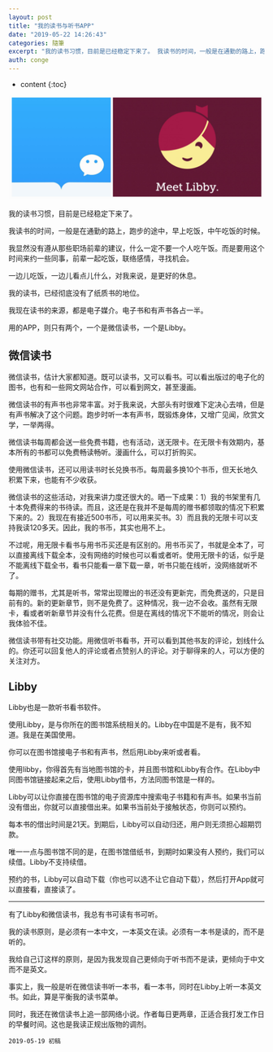 ```yaml
---
layout: post
title: "我的读书与听书APP"
date: "2019-05-22 14:26:43"
categories: 隨筆
excerpt: "我的读书习惯，目前是已经稳定下来了。 我读书的时间，一般是在通勤的路上，跑步的途中，早上吃饭，中午吃饭的时候。 我显然没有遵从那些职场前辈的建议..."
auth: conge
---
```

* content
{:toc}

![WeRead & Libby](/assets/images/隨筆/118382-62af22aa329786ee.png)

我的读书习惯，目前是已经稳定下来了。

我读书的时间，一般是在通勤的路上，跑步的途中，早上吃饭，中午吃饭的时候。

我显然没有遵从那些职场前辈的建议，什么一定不要一个人吃午饭。而是要用这个时间来约一些同事，前辈一起吃饭，联络感情，寻找机会。

一边儿吃饭，一边儿看点儿什么，对我来说，是更好的休息。

我的读书，已经彻底没有了纸质书的地位。

我现在读书的来源，都是电子媒介。电子书和有声书各占一半。

用的APP，则只有两个，一个是微信读书，一个是Libby。

## 微信读书

微信读书，估计大家都知道。既可以读书，又可以看书。可以看出版过的电子化的图书，也有和一些网文网站合作，可以看到网文，甚至漫画。

微信读书的有声书也非常丰富。对于我来说，大部头有时很难下定决心去啃，但是有声书解决了这个问题。跑步时听一本有声书，既锻炼身体，又增广见闻，欣赏文学，一举两得。

微信读书每周都会送一些免费书籍，也有活动，送无限卡。在无限卡有效期内，基本所有的书都可以免费畅读畅听。漫画什么，可以打折购买。

使用微信读书，还可以用读书时长兑换书币。每周最多换10个书币，但天长地久积累下来，也能有不少收获。

微信读书的这些活动，对我来讲力度还很大的。晒一下成果：1）我的书架里有几十本免费得来的书待读。而且，这还是在我并不是每周的赠书都领取的情况下积累下来的。2）我现在有接近500书币，可以用来买书。3）而且我的无限卡可以支持我读120多天。因此，我的书币，其实也用不上。

不过呢，用无限卡看书与用书币买还是有区别的。用书币买了，书就是全本了，可以直接离线下载全本，没有网络的时候也可以看或者听。使用无限卡的话，似乎是不能离线下载全书，看书只能看一章下载一章，听书只能在线听，没网络就听不了。

每期的赠书，尤其是听书，常常出现赠出的书还没有更新完，而免费送的，只是目前有的。新的更新章节，则不是免费了。这种情况，我一边不会收。虽然有无限卡，看或者听新章节并没有什么花费。但是在离线的情况下不能听的情况，则会让我体验不佳。

微信读书带有社交功能。用微信听书看书，开可以看到其他书友的评论，划线什么的。你还可以回复他人的评论或者点赞别人的评论。对于聊得来的人，可以方便的关注对方。

## Libby

Libby也是一款听书看书软件。

使用Libby，是与你所在的图书馆系统相关的。Libby在中国是不是有，我不知道。我是在美国使用。

你可以在图书馆接电子书和有声书，然后用Libby来听或者看。

使用libby，你得首先有当地图书馆的卡，并且图书馆和Libby有合作。在Libby中同图书馆链接起来之后，使用Libby借书，方法同图书馆是一样的。

Libby可以让你直接在图书馆的电子资源库中搜索电子书籍和有声书。如果书当前没有借出，你就可以直接借出来。如果书当前处于接触状态，你则可以预约。

每本书的借出时间是21天。到期后，Libby可以自动归还，用户则无须担心超期罚款。

唯一一点与图书馆不同的是，在图书馆借纸书，到期时如果没有人预约，我们可以续借。Libby不支持续借。

预约的书，Libby可以自动下载（你也可以选不让它自动下载），然后打开App就可以直接看，直接读了。

------

有了Libby和微信读书，我总有书可读有书可听。

我的读书原则，是必须有一本中文，一本英文在读。必须有一本书是读的，而不是听的。

我给自己订这样的原则，是因为我发现自己更倾向于听书而不是读，更倾向于中文而不是英文。

事实上，我一般是听在微信读书听一本书，看一本书，同时在Libby上听一本英文书。如此，算是平衡我的读书菜单。

同时，我还在微信读书上追一部网络小说。作者每日更两章，正适合我打发工作日的早餐时间。这也是我读正规出版物的调剂。



```
2019-05-19 初稿
```
